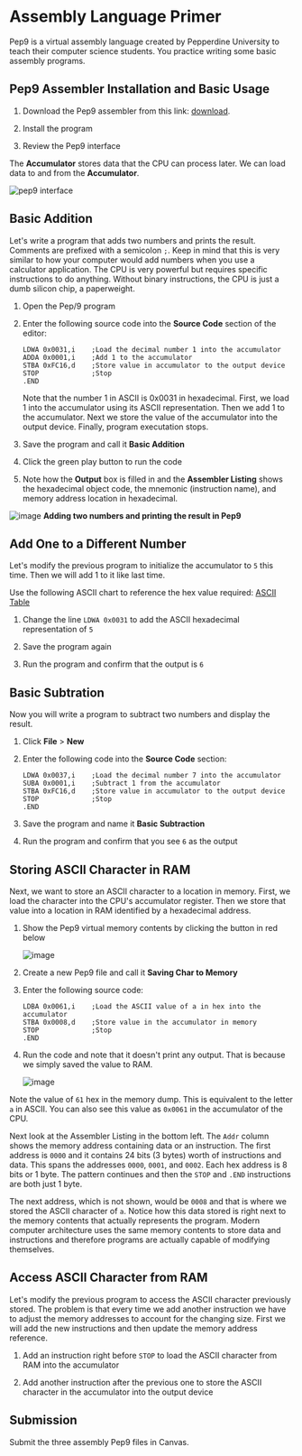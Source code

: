 # Assembly Language Primer

Pep9 is a virtual assembly language created by Pepperdine University to teach their computer science students. You practice writing some basic assembly programs.

## Pep9 Assembler Installation and Basic Usage
1. Download the Pep9 assembler from this link: [download](https://computersystemsbook.com/5th-edition/pep9/).

1. Install the program

1. Review the Pep9 interface

The **Accumulator** stores data that the CPU can process later. We can load data to and from the **Accumulator**.

![pep9 interface](https://github.com/it-academy-svhec/intro-to-programming/assets/61634762/cdf8a07d-28da-4838-9f91-c1b344a86788)

## Basic Addition
Let's write a program that adds two numbers and prints the result. Comments are prefixed with a semicolon `;`. Keep in mind that this is very similar to how your computer would add numbers when you use a calculator application. The CPU is very powerful but requires specific instructions to do anything. Without binary instructions, the CPU is just a dumb silicon chip, a paperweight.

1. Open the Pep/9 program

1. Enter the following source code into the **Source Code** section of the editor:

   ```
   LDWA 0x0031,i    ;Load the decimal number 1 into the accumulator
   ADDA 0x0001,i    ;Add 1 to the accumulator
   STBA 0xFC16,d    ;Store value in accumulator to the output device
   STOP             ;Stop
   .END
   ```
   Note that the number 1 in ASCII is 0x0031 in hexadecimal. First, we load 1 into the accumulator using its ASCII representation. Then we add 1 to the accumulator. Next we store the value of the accumulator into the output device. Finally, program executation stops.

1. Save the program and call it **Basic Addition**

1. Click the green play button to run the code

1. Note how the **Output** box is filled in and the **Assembler Listing** shows the hexadecimal object code, the mnemonic (instruction name), and memory address location in hexadecimal.

 ![image](https://github.com/it-academy-svhec/intro-to-programming/assets/61634762/438affa3-86f8-46a2-8843-0c07125f50e2)
 **Adding two numbers and printing the result in Pep9**

## Add One to a Different Number
Let's modify the previous program to initialize the accumulator to `5` this time. Then we will add 1 to it like last time.

Use the following ASCII chart to reference the hex value required: [ASCII Table](https://www.rapidtables.com/code/text/ascii-table.html)

1. Change the line `LDWA 0x0031` to add the ASCII hexadecimal representation of `5`

1. Save the program again

1. Run the program and confirm that the output is `6`

## Basic Subtration
Now you will write a program to subtract two numbers and display the result.

1. Click **File** > **New**

1. Enter the following code into the **Source Code** section:

   ```
   LDWA 0x0037,i    ;Load the decimal number 7 into the accumulator
   SUBA 0x0001,i    ;Subtract 1 from the accumulator
   STBA 0xFC16,d    ;Store value in accumulator to the output device
   STOP             ;Stop
   .END
   ```

1. Save the program and name it **Basic Subtraction**

1. Run the program and confirm that you see `6` as the output

## Storing ASCII Character in RAM
Next, we want to store an ASCII character to a location in memory. First, we load the character into the CPU's accumulator register. Then we store that value into a location in RAM identified by a hexadecimal address.

1. Show the Pep9 virtual memory contents by clicking the button in red below

   ![image](https://github.com/it-academy-svhec/intro-to-programming/assets/61634762/fae6b4cb-1ad4-40f5-b020-c796a69f88cb)

1. Create a new Pep9 file and call it **Saving Char to Memory**

1. Enter the following source code:

   ```
   LDBA 0x0061,i    ;Load the ASCII value of a in hex into the accumulator
   STBA 0x0008,d    ;Store value in the accumulator in memory
   STOP             ;Stop
   .END
   ```

1. Run the code and note that it doesn't print any output. That is because we simply saved the value to RAM.

   ![image](https://github.com/it-academy-svhec/intro-to-programming/assets/61634762/85a5775b-2a21-43b6-a4ca-c002a5d9ef70)

Note the value of `61` hex in the memory dump. This is equivalent to the letter `a` in ASCII. You can also see this value as `0x0061` in the accumulator of the CPU.

Next look at the Assembler Listing in the bottom left. The `Addr` column shows the memory address containing data or an instruction. The first address is `0000` and it contains 24 bits (3 bytes) worth of instructions and data. This spans the addresses `0000`, `0001`, and `0002`. Each hex address is 8 bits or 1 byte. The pattern continues and then the `STOP` and `.END` instructions are both just 1 byte.

The next address, which is not shown, would be `0008` and that is where we stored the ASCII character of `a`. Notice how this data stored is right next to the memory contents that actually represents the program. Modern computer architecture uses the same memory contents to store data and instructions and therefore programs are actually capable of modifying themselves.

## Access ASCII Character from RAM
Let's modify the previous program to access the ASCII character previously stored. The problem is that every time we add another instruction we have to adjust the memory addresses to account for the changing size. First we will add the new instructions and then update the memory address reference.

1. Add an instruction right before `STOP` to load the ASCII character from RAM into the accumulator

1. Add another instruction after the previous one to store the ASCII character in the accumulator into the output device

## Submission
Submit the three assembly Pep9 files in Canvas.
